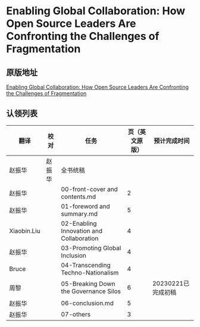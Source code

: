 # Enabling Global Collaboration: How Open Source Leaders Are Confronting the Challenges of Fragmentation

## 原版地址

[Enabling Global Collaboration: How Open Source Leaders Are Confronting the Challenges of Fragmentation](../attachments/Enabling-Global-Collaboration.pdf)

## 认领列表

| 翻译 | 校对  |  任务                                                               | 页（英文原版） | 预计完成时间 |
| ----| -- | ---------------------------------------------------------------- | ------- | ------ |
| 赵振华 | 赵振华   | 全书统稿 |                                                              |         |        |
|  赵振华|   |  00-front-cover and contents.md | 2 |   |
|  赵振华|  |  01-foreword and summary.md       | 5 | |
|  Xiaobin.Liu |  |  02-Enabling Innovation and Collaboration       | 4 | |
| 赵振华 |  |  03-Promoting Global Inclusion       | 4 | |
| Bruce |  |  04-Transcending Techno-Nationalism       | 4  | |
| 周黎 |  |  05-Breaking Down the Governance Silos     | 6 | 20230221已完成初稿|
| 赵振华 |  |  06-conclusion.md | 5 | |
| 赵振华 |  |  07-others | 3 | |
